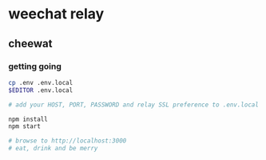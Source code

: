 # weechat relay
## cheewat


### getting going

```sh
cp .env .env.local
$EDITOR .env.local

# add your HOST, PORT, PASSWORD and relay SSL preference to .env.local

npm install
npm start

# browse to http://localhost:3000
# eat, drink and be merry
```
